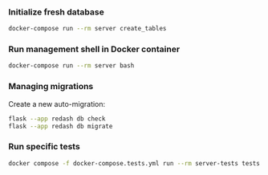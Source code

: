 ### Initialize fresh database

```bash
docker-compose run --rm server create_tables
```

### Run management shell in Docker container

```bash
docker-compose run --rm server bash
```

### Managing migrations

Create a new auto-migration:

```bash
flask --app redash db check
flask --app redash db migrate
```

### Run specific tests

```bash
docker compose -f docker-compose.tests.yml run --rm server-tests tests tests/handlers/test_streams.py
```